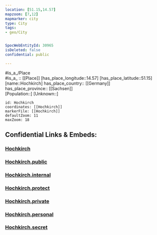```yaml
---
location: [51.15,14.57] 
mapzoom: [7,12] 
mapmarker: city 
type: City
tags:
- geo/City


SpocWebEntityId: 30965
isDeleted: false
confidential: public

---
```

#is_a_/Place  
#is_a_ :: [[Place]] 
[has_place_longitude::14.57] 
[has_place_latitude::51.15] 
[name::Hochkirch] 
has_place_country:: [[Germany]]  
has_place_province:: [[Sachsen]]  
[Population::] 
[Unknown::] 


```leaflet
id: Hochkirch
coordinates: [[Hochkirch]] 
markerFile: [[Hochkirch]] 
defaultZoom: 11 
maxZoom: 18
```


## Confidential Links & Embeds: 

### [Hochkirch](/_Standards/Earth/Continent/Europe/Europe~Central/Germany/Germany~East/Sachsen/counties~Sachsen/Bautzen/cities~Bautzen/Hochkirch.md) 

### [Hochkirch.public](/_public/Earth/Continent/Europe/Europe~Central/Germany/Germany~East/Sachsen/counties~Sachsen/Bautzen/cities~Bautzen/Hochkirch.public.md) 

### [Hochkirch.internal](/_internal/Earth/Continent/Europe/Europe~Central/Germany/Germany~East/Sachsen/counties~Sachsen/Bautzen/cities~Bautzen/Hochkirch.internal.md) 

### [Hochkirch.protect](/_protect/Earth/Continent/Europe/Europe~Central/Germany/Germany~East/Sachsen/counties~Sachsen/Bautzen/cities~Bautzen/Hochkirch.protect.md) 

### [Hochkirch.private](/_private/Earth/Continent/Europe/Europe~Central/Germany/Germany~East/Sachsen/counties~Sachsen/Bautzen/cities~Bautzen/Hochkirch.private.md) 

### [Hochkirch.personal](/_personal/Earth/Continent/Europe/Europe~Central/Germany/Germany~East/Sachsen/counties~Sachsen/Bautzen/cities~Bautzen/Hochkirch.personal.md) 

### [Hochkirch.secret](/_secret/Earth/Continent/Europe/Europe~Central/Germany/Germany~East/Sachsen/counties~Sachsen/Bautzen/cities~Bautzen/Hochkirch.secret.md)


